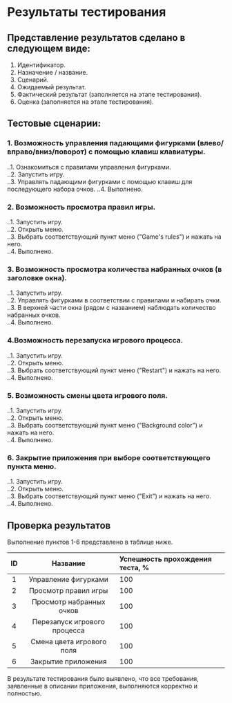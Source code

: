 # Результаты тестирования

## Представление результатов сделано в следующем виде:

1. Идентификатор.
2. Назначение / название.
3. Сценарий.
4. Ожидаемый результат.
5. Фактический результат (заполняется на этапе тестирования).
6. Оценка (заполняется на этапе тестирования).

## Тестовые сценарии:

### 1. Возможность управления падающими фигурками (влево/вправо/вниз/поворот) с помощью клавиш клавиатуры.

..1. Ознакомиться с правилами управления фигурками.  
..2. Запустить игру.  
..3. Управлять падающими фигурками с помощью клавиш для последующего набора очков.
..4. Выполнено.

### 2. Возможность просмотра правил игры.  

..1. Запустить игру.  
..2. Открыть меню.  
..3. Выбрать соответствующий пункт меню ("Game's rules") и нажать на него.  
..4. Выполнено.  

### 3. Возможность просмотра количества набранных очков (в заголовке окна).  

..1. Запустить игру.  
..2. Управлять фигурками в соответствии с правилами и набирать очки.  
..3. В верхней части окна (рядом с названием) наблюдать количество набранных очков.  
..4. Выполнено.  

### 4.Возможность перезапуска игрового процесса.  

..1. Запустить игру.  
..2. Открыть меню.  
..3. Выбрать соответствующий пункт меню ("Restart") и нажать на него.  
..4. Выполнено.  

### 5. Возможность смены цвета игрового поля.

..1. Запустить игру.  
..2. Открыть меню.  
..3. Выбрать соответствующий пункт меню ("Background color") и нажать на него.  
..4. Выполнено.  

### 6. Закрытие приложения при выборе соответствующего пункта меню.

..1. Запустить игру.  
..2. Открыть меню.  
..3. Выбрать соответствующий пункт меню ("Exit") и нажать на него.  
..4. Выполнено.  

## Проверка результатов
Выполнение пунктов 1-6 представлено в таблице ниже.


| ID | Название                    |Успешность прохождения теста, %|
|:--:|:---------------------------:|:------------------------------|
| 1  | Управление фигурками        | 100                           |
| 2  | Просмотр правил игры        | 100                           |
| 3  | Просмотр набранных очков    | 100                           |
| 4  | Перезапуск игрового процесса| 100                           |
| 5  | Смена цвета игрового поля   | 100                           |
| 6  | Закрытие приложения         | 100                           |  
  
В результате тестирования было выявлено, что все требования, заявленные в описании приложения, выполняются корректно и полностью. 
